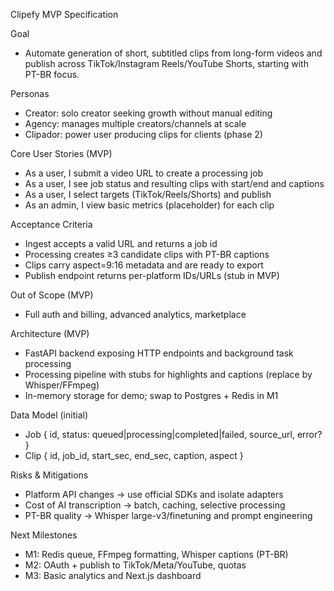 Clipefy MVP Specification

Goal
- Automate generation of short, subtitled clips from long-form videos and publish across TikTok/Instagram Reels/YouTube Shorts, starting with PT-BR focus.

Personas
- Creator: solo creator seeking growth without manual editing
- Agency: manages multiple creators/channels at scale
- Clipador: power user producing clips for clients (phase 2)

Core User Stories (MVP)
- As a user, I submit a video URL to create a processing job
- As a user, I see job status and resulting clips with start/end and captions
- As a user, I select targets (TikTok/Reels/Shorts) and publish
- As an admin, I view basic metrics (placeholder) for each clip

Acceptance Criteria
- Ingest accepts a valid URL and returns a job id
- Processing creates ≥3 candidate clips with PT-BR captions
- Clips carry aspect=9:16 metadata and are ready to export
- Publish endpoint returns per-platform IDs/URLs (stub in MVP)

Out of Scope (MVP)
- Full auth and billing, advanced analytics, marketplace

Architecture (MVP)
- FastAPI backend exposing HTTP endpoints and background task processing
- Processing pipeline with stubs for highlights and captions (replace by Whisper/FFmpeg)
- In-memory storage for demo; swap to Postgres + Redis in M1

Data Model (initial)
- Job { id, status: queued|processing|completed|failed, source_url, error? }
- Clip { id, job_id, start_sec, end_sec, caption, aspect }

Risks & Mitigations
- Platform API changes → use official SDKs and isolate adapters
- Cost of AI transcription → batch, caching, selective processing
- PT-BR quality → Whisper large-v3/finetuning and prompt engineering

Next Milestones
- M1: Redis queue, FFmpeg formatting, Whisper captions (PT-BR)
- M2: OAuth + publish to TikTok/Meta/YouTube, quotas
- M3: Basic analytics and Next.js dashboard


